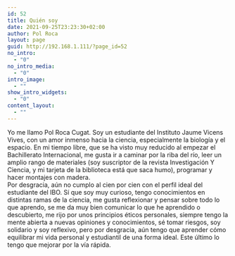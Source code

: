 ```yaml
---
id: 52
title: Quién soy
date: 2021-09-25T23:23:30+02:00
author: Pol Roca
layout: page
guid: http://192.168.1.111/?page_id=52
no_intro:
  - "0"
no_intro_media:
  - "0"
intro_image:
  - ""
show_intro_widgets:
  - "0"
content_layout:
  - ""
---
```

Yo me llamo Pol Roca Cugat. Soy un estudiante del Instituto Jaume Vicens Vives, con un amor inmenso hacia la ciencia, especialmente la biología y el espacio. En mi tiempo libre, que se ha visto muy reducido al empezar el Bachillerato Internacional, me gusta ir a caminar por la riba del río, leer un amplio rango de materiales (soy suscriptor de la revista Investigación Y Ciencia, y mi tarjeta de la biblioteca está que saca humo), programar y hacer montajes con madera.  
Por desgracia, aún no cumplo al cien por cien con el perfil ideal del estudiante del IBO. Sí que soy muy curioso, tengo conocimientos en distintas ramas de la ciencia, me gusta reflexionar y pensar sobre todo lo que aprendo, se me da muy bien comunicar lo que he aprendido o descubierto, me rijo por unos principios éticos personales, siempre tengo la mente abierta a nuevas opiniones y conocimientos, sé tomar riesgos, soy solidario y soy reflexivo, pero por desgracia, aún tengo que aprender cómo equilibrar mi vida personal y estudiantil de una forma ideal. Este último lo tengo que mejorar por la vía rápida.